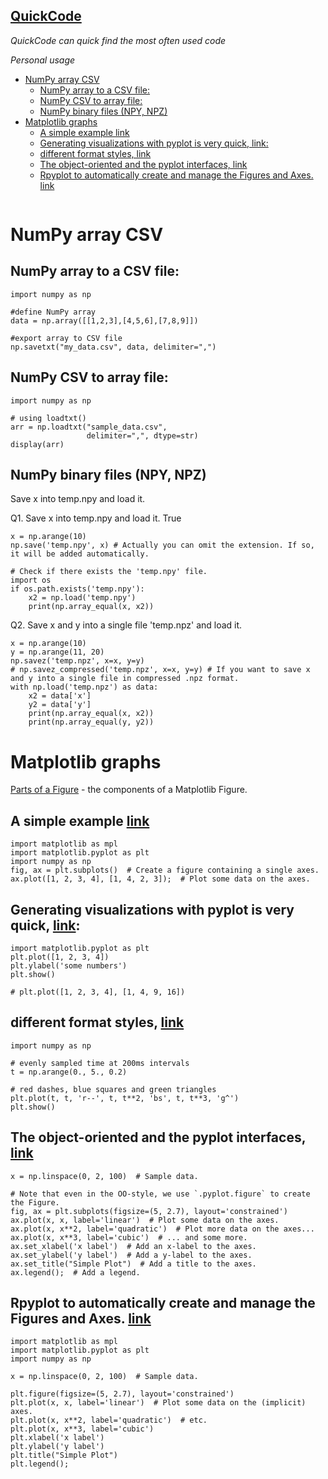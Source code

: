 ## [QuickCode](https://github.com/zhutaosheng/awesome-chemistry/blob/main/aaa-personal-libraries/quickcode.md)

*QuickCode can quick find the most often used code*

*Personal usage*


- [NumPy array CSV](#numpy-array-csv)
  - [NumPy array to a CSV file:](#numpy-array-to-a-csv-file)
  - [NumPy CSV to array file:](#numpy-csv-to-array-file)
  - [NumPy binary files (NPY, NPZ)](#numpy-binary-files-npy-npz)
- [Matplotlib graphs](#matplotlib-graphs)
  - [A simple example link](#a-simple-example-link)
  - [Generating visualizations with pyplot is very quick, link:](#generating-visualizations-with-pyplot-is-very-quick-link)
  - [different format styles, link](#different-format-styles-link)
  - [The object-oriented and the pyplot interfaces, link](#the-object-oriented-and-the-pyplot-interfaces-link)
  - [Rpyplot to automatically create and manage the Figures and Axes. link](#rpyplot-to-automatically-create-and-manage-the-figures-and-axes-link)

```

```

# NumPy array CSV
## NumPy array to a CSV file:
```
import numpy as np

#define NumPy array
data = np.array([[1,2,3],[4,5,6],[7,8,9]])

#export array to CSV file
np.savetxt("my_data.csv", data, delimiter=",")

```
## NumPy CSV to array file:

```
import numpy as np
  
# using loadtxt()
arr = np.loadtxt("sample_data.csv",
                 delimiter=",", dtype=str)
display(arr)
```
## NumPy binary files (NPY, NPZ)
Save x into temp.npy and load it.


Q1. Save x into temp.npy and load it.  True
```
x = np.arange(10)
np.save('temp.npy', x) # Actually you can omit the extension. If so, it will be added automatically.

# Check if there exists the 'temp.npy' file.
import os
if os.path.exists('temp.npy'):
    x2 = np.load('temp.npy')
    print(np.array_equal(x, x2))
```

Q2. Save x and y into a single file 'temp.npz' and load it.
```
x = np.arange(10)
y = np.arange(11, 20)
np.savez('temp.npz', x=x, y=y)
# np.savez_compressed('temp.npz', x=x, y=y) # If you want to save x and y into a single file in compressed .npz format.
with np.load('temp.npz') as data:
    x2 = data['x']
    y2 = data['y']
    print(np.array_equal(x, x2))
    print(np.array_equal(y, y2))
```
# Matplotlib graphs
[Parts of a Figure](https://matplotlib.org/stable/tutorials/introductory/usage.html#parts-of-a-figure) - the components of a Matplotlib Figure.

## A simple example [link](https://matplotlib.org/stable/tutorials/introductory/usage.html#a-simple-example)
```
import matplotlib as mpl
import matplotlib.pyplot as plt
import numpy as np
fig, ax = plt.subplots()  # Create a figure containing a single axes.
ax.plot([1, 2, 3, 4], [1, 4, 2, 3]);  # Plot some data on the axes.

```
## Generating visualizations with pyplot is very quick, [link](https://matplotlib.org/stable/tutorials/introductory/pyplot.html#intro-to-pyplot):
```
import matplotlib.pyplot as plt
plt.plot([1, 2, 3, 4])
plt.ylabel('some numbers')
plt.show()

# plt.plot([1, 2, 3, 4], [1, 4, 9, 16])

```
## different format styles, [link](https://matplotlib.org/stable/tutorials/introductory/pyplot.html#formatting-the-style-of-your-plot)

```
import numpy as np

# evenly sampled time at 200ms intervals
t = np.arange(0., 5., 0.2)

# red dashes, blue squares and green triangles
plt.plot(t, t, 'r--', t, t**2, 'bs', t, t**3, 'g^')
plt.show()
```

## The object-oriented and the pyplot interfaces, [link](https://matplotlib.org/stable/tutorials/introductory/usage.html#coding-styles)

```
x = np.linspace(0, 2, 100)  # Sample data.

# Note that even in the OO-style, we use `.pyplot.figure` to create the Figure.
fig, ax = plt.subplots(figsize=(5, 2.7), layout='constrained')
ax.plot(x, x, label='linear')  # Plot some data on the axes.
ax.plot(x, x**2, label='quadratic')  # Plot more data on the axes...
ax.plot(x, x**3, label='cubic')  # ... and some more.
ax.set_xlabel('x label')  # Add an x-label to the axes.
ax.set_ylabel('y label')  # Add a y-label to the axes.
ax.set_title("Simple Plot")  # Add a title to the axes.
ax.legend();  # Add a legend.
```

## Rpyplot to automatically create and manage the Figures and Axes. [link](https://matplotlib.org/stable/tutorials/introductory/usage.html#coding-styles)
```
import matplotlib as mpl
import matplotlib.pyplot as plt
import numpy as np

x = np.linspace(0, 2, 100)  # Sample data.

plt.figure(figsize=(5, 2.7), layout='constrained')
plt.plot(x, x, label='linear')  # Plot some data on the (implicit) axes.
plt.plot(x, x**2, label='quadratic')  # etc.
plt.plot(x, x**3, label='cubic')
plt.xlabel('x label')
plt.ylabel('y label')
plt.title("Simple Plot")
plt.legend();

```